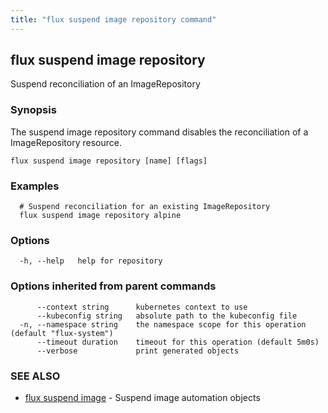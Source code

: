 ```yaml
---
title: "flux suspend image repository command"
---
```

## flux suspend image repository

Suspend reconciliation of an ImageRepository

### Synopsis

The suspend image repository command disables the reconciliation of a ImageRepository resource.

```
flux suspend image repository [name] [flags]
```

### Examples

```
  # Suspend reconciliation for an existing ImageRepository
  flux suspend image repository alpine

```

### Options

```
  -h, --help   help for repository
```

### Options inherited from parent commands

```
      --context string      kubernetes context to use
      --kubeconfig string   absolute path to the kubeconfig file
  -n, --namespace string    the namespace scope for this operation (default "flux-system")
      --timeout duration    timeout for this operation (default 5m0s)
      --verbose             print generated objects
```

### SEE ALSO

* [flux suspend image](/cmd/flux_suspend_image/)	 - Suspend image automation objects


